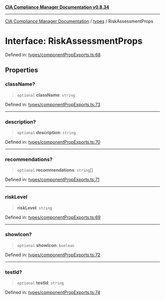 [**CIA Compliance Manager Documentation v0.8.34**](../../README.md)

***

[CIA Compliance Manager Documentation](../../modules.md) / [types](../README.md) / RiskAssessmentProps

# Interface: RiskAssessmentProps

Defined in: [types/componentPropExports.ts:68](https://github.com/Hack23/cia-compliance-manager/blob/a33140701dae02a85d2f0d957645dda4d2c4da41/src/types/componentPropExports.ts#L68)

## Properties

### className?

> `optional` **className**: `string`

Defined in: [types/componentPropExports.ts:73](https://github.com/Hack23/cia-compliance-manager/blob/a33140701dae02a85d2f0d957645dda4d2c4da41/src/types/componentPropExports.ts#L73)

***

### description?

> `optional` **description**: `string`

Defined in: [types/componentPropExports.ts:70](https://github.com/Hack23/cia-compliance-manager/blob/a33140701dae02a85d2f0d957645dda4d2c4da41/src/types/componentPropExports.ts#L70)

***

### recommendations?

> `optional` **recommendations**: `string`[]

Defined in: [types/componentPropExports.ts:71](https://github.com/Hack23/cia-compliance-manager/blob/a33140701dae02a85d2f0d957645dda4d2c4da41/src/types/componentPropExports.ts#L71)

***

### riskLevel

> **riskLevel**: `string`

Defined in: [types/componentPropExports.ts:69](https://github.com/Hack23/cia-compliance-manager/blob/a33140701dae02a85d2f0d957645dda4d2c4da41/src/types/componentPropExports.ts#L69)

***

### showIcon?

> `optional` **showIcon**: `boolean`

Defined in: [types/componentPropExports.ts:72](https://github.com/Hack23/cia-compliance-manager/blob/a33140701dae02a85d2f0d957645dda4d2c4da41/src/types/componentPropExports.ts#L72)

***

### testId?

> `optional` **testId**: `string`

Defined in: [types/componentPropExports.ts:74](https://github.com/Hack23/cia-compliance-manager/blob/a33140701dae02a85d2f0d957645dda4d2c4da41/src/types/componentPropExports.ts#L74)
